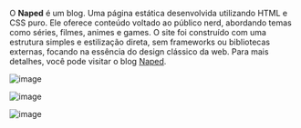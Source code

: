 O **Naped** é um blog. Uma página estática desenvolvida utilizando HTML e CSS puro. Ele oferece conteúdo voltado ao público nerd, abordando temas como séries, filmes, animes e games. O site foi construído com uma estrutura simples e estilização direta, sem frameworks ou bibliotecas externas, focando na essência do design clássico da web. Para mais detalhes, você pode visitar o blog [Naped](https://blodnaped.netlify.app/).

![image](https://github.com/user-attachments/assets/2ee66f6a-d16a-4ba6-9a9d-225d8daa6dab)

![image](https://github.com/user-attachments/assets/f31298fa-0dcc-445e-9b44-2f04a046437a)

![image](https://github.com/user-attachments/assets/ecb38407-0c04-498c-86c8-8fa814996d2d)
